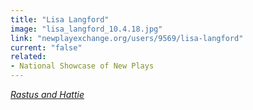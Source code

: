 ```yaml
---
title: "Lisa Langford"
image: "lisa_langford_10.4.18.jpg"
link: "newplayexchange.org/users/9569/lisa-langford"
current: "false"
related:
- National Showcase of New Plays
---
```


<a href="https://newplayexchange.org/plays/128790/rastus-and-hattie" rel="nofollow">*Rastus and Hattie*</a>


